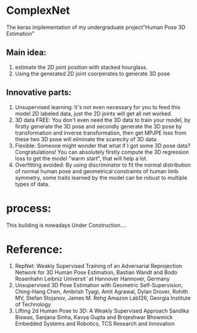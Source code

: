 # ComplexNet
The keras implementation of my undergraduate project"Human Pose 3D Estimation"

## Main idea:
  1. estimate the 2D joint position with stacked hourglass.
  2. Using the generated 2D joint coorperates to generate 3D pose
## Innovative parts:
  1. Unsupervised learning:
      It's not even necessary for you to feed this model 2D labeled data, just the 2D joints will get all net worked.
  2. 3D data FREE:
      You don't even need the 3D data to train your model, by firstly generate the 3D pose and 
      secondly generate the 3D pose by transformation and inverse transformation, then get MPJPE loss from these two 3D pose will
      eliminate the scarecity of 3D data.
  3. Flexible: 
      Someone might wonder that what if I got some 3D pose data? Congratulations! You can absolutely firstly 
      compute the 3D regression loss to get the model "warm start", that will help a lot.
  4. Overfitting avoided:
      By using discriminator to fit the normal distribution of normal human pose and geometrical constraints of human limb symmetry, some traits learned by the model can be 
      robust to multiple types of data.
 # process:
  This building is nowadays  Under Construction....
  
 # Reference:
 1. RepNet: Weakly Supervised Training of an Adversarial Reprojection Network for 3D Human Pose Estimation, Bastian Wandt and Bodo Rosenhahn Leibniz Universit¨at Hannover Hannover, Germany
 2. Unsupervised 3D Pose Estimation with Geometric Self-Supervision, Ching-Hang Chen, Ambrish Tyagi, Amit Agrawal, Dylan Drover, Rohith MV, Stefan Stojanov, James M. Rehg  Amazon Lab126, Georgia Institute of Technology
 3.  Lifting 2d Human Pose to 3D: A Weakly Supervised Approach  Sandika Biswas, Sanjana Sinha, Kavya Gupta and Brojeshwar Bhowmick  Embedded Systems and Robotics, TCS Research and Innovation 
